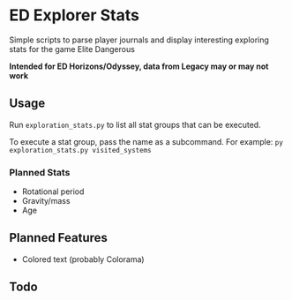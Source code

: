 # ED Explorer Stats

Simple scripts to parse player journals and display interesting exploring stats for the game Elite Dangerous

**Intended for ED Horizons/Odyssey, data from Legacy may or may not work**

## Usage

Run `exploration_stats.py` to list all stat groups that can be executed.

To execute a stat group, pass the name as a subcommand. For example: `py exploration_stats.py visited_systems`

### Planned Stats
* Rotational period
* Gravity/mass
* Age

## Planned Features
* Colored text (probably Colorama)

## Todo
